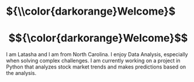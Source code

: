 # ${\\color{darkorange}Welcome}$
# $${\color{darkorange}Welcome}$$


I am Latasha and I am from North Carolina.  I enjoy Data Analysis, especially when solving complex challenges.  I am currently working on a project in Python that analyzes stock market trends and makes predictions based on the analysis.

